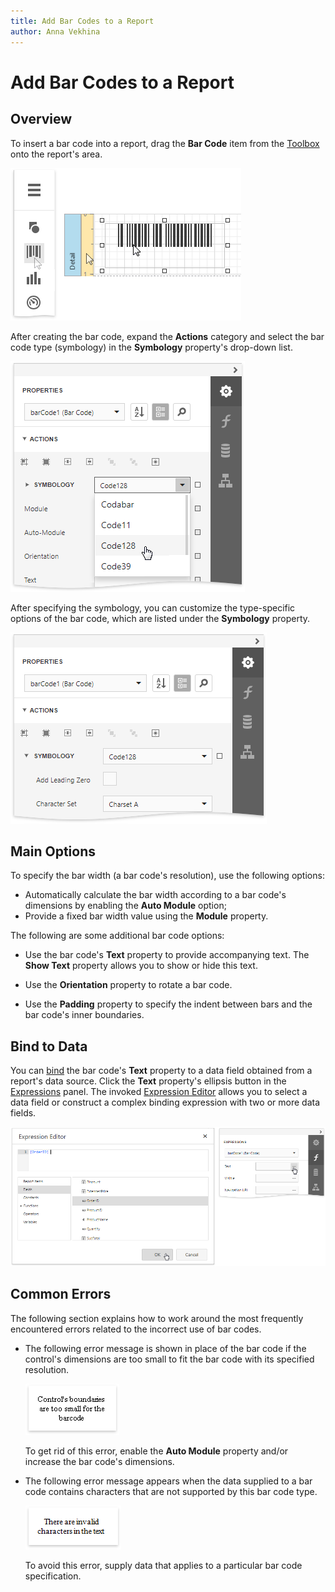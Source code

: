 ```yaml
---
title: Add Bar Codes to a Report
author: Anna Vekhina
---
```

# Add Bar Codes to a Report

## Overview

To insert a bar code into a report, drag the **Bar Code** item from the [Toolbox](../../report-designer-tools/toolbox.md) onto the report's area.

![](../../../../images/eurd-web-add-bar-code-to-report.png)

After creating the bar code, expand the **Actions** category and select the bar code type (symbology) in the **Symbology** property's drop-down list.
	
![](../../../../images/eurd-web-bar-code-symbology.png)
	
After specifying the symbology, you can customize the type-specific options of the bar code, which are listed under the **Symbology** property.
	
![](../../../../images/eurd-web-bar-code-symbology-property.png)

## Main Options

To specify the bar width (a bar code's resolution), use the following options:
	
* Automatically calculate the bar width according to a bar code's dimensions by enabling the **Auto Module** option;
* Provide a fixed bar width value using the **Module** property.

The following are some additional bar code options:
	
* Use the bar code's **Text** property to provide accompanying text. The **Show Text** property allows you to show or hide this text.

* Use the **Orientation** property to rotate a bar code.

* Use the **Padding** property to specify the indent between bars and the bar code's inner boundaries.

## Bind to Data

You can [bind](../../bind-to-data/bind-controls-to-data-expression-bindings.md) the bar code's **Text** property to a data field obtained from a report's data source. Click the **Text** property's ellipsis button in the [Expressions](../../report-designer-tools/ui-panels/expressions-panel.md) panel. The invoked [Expression Editor](../../report-designer-tools/expression-editor.md) allows you to select a data field or construct a complex binding expression with two or more data fields.

![](../../../../images/eurd-web-bar-code-bind-to-data.png)


## Common Errors
The following section explains how to work around the most frequently encountered errors related to the incorrect use of bar codes.

* The following error message is shown in place of the bar code if the control's dimensions are too small to fit the bar code with its specified resolution.
	
	![](../../../../images/eurd-web-bar-code-small-boundaries-error.png)
	
	To get rid of this error, enable the **Auto Module** property and/or increase the bar code's dimensions.

* The following error message appears when the data supplied to a bar code contains characters that are not supported by this bar code type.
	
	![](../../../../images/eurd-web-bar-code-invalid-characters-error.png)
	
	To avoid this error, supply data that applies to a particular bar code specification.
